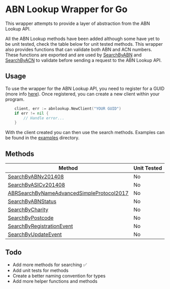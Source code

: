 # ABN Lookup Wrapper for Go

This wrapper attempts to provide a layer of abstraction from the ABN Lookup API. 

All the ABN Lookup methods have been added although some have yet to be unit tested, check the table below for unit tested methods. This wrapper also provides functions that can validate both ABN and ACN numbers. These functions are exported and are used by [SearchByABN](https://github.com/joshturge/abnlookup/blob/c0bb6920aeed213819a4bf890b7449edd94df82b/request.go#L28) and [SearchByACN](https://github.com/joshturge/abnlookup/blob/c0bb6920aeed213819a4bf890b7449edd94df82b/request.go#L36) to validate before sending a request to the ABN Lookup API.

## Usage
To use the wrapper for the ABN Lookup API, you need to register for a GUID (more info [here](https://api.gov.au/service/5b639f0f63f18432cd0e1a66/Registration)). Once registered, you can create a new client within your program.
```go
    client, err := abnlookup.NewClient("YOUR GUID")
	if err != nil {
		// Handle error...
	}
```
With the client created you can then use the search methods. Examples can be found in the [examples](https://github.com/joshturge/abnlookup/tree/master/example) directory.

## Methods

| Method | Unit Tested |
| --- | --- |
| [SearchByABNv201408](https://abr.business.gov.au/abrxmlsearch/Forms/SearchByABNv201408.aspx) | No | 
| [SearchByASICv201408](https://abr.business.gov.au/abrxmlsearch/Forms/SearchByASICv201408.aspx) | No |
| [ABRSearchByNameAdvancedSimpleProtocol2017](https://abr.business.gov.au/abrxmlsearch/Forms/ABRSearchByNameAdvancedSimpleProtocol2017.aspx) | No |
| [SearchByABNStatus](https://abr.business.gov.au/abrxmlsearch/Forms/SearchByABNStatus.aspx) | No |
| [SearchByCharity](https://abr.business.gov.au/abrxmlsearch/Forms/SearchByCharity.aspx) | No |
| [SearchByPostcode](https://abr.business.gov.au/abrxmlsearch/Forms/SearchByPostcode.aspx) | No |
| [SearchByRegistrationEvent](https://abr.business.gov.au/abrxmlsearch/Forms/SearchByRegistrationEvent.aspx) | No |
| [SearchByUpdateEvent](https://abr.business.gov.au/abrxmlsearch/Forms/SearchByUpdateEvent.aspx) | No |

## Todo
- Add more methods for searching ✅
- Add unit tests for methods
- Create a better naming convention for types
- Add more helper functions and methods